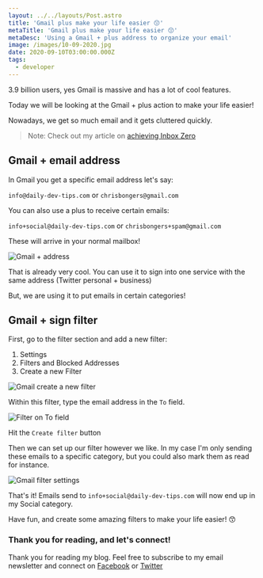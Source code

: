 ```yaml
---
layout: ../../layouts/Post.astro
title: 'Gmail plus make your life easier 😙'
metaTitle: 'Gmail plus make your life easier 😙'
metaDesc: 'Using a Gmail + plus address to organize your email'
image: /images/10-09-2020.jpg
date: 2020-09-10T03:00:00.000Z
tags:
  - developer
---
```

3.9 billion users, yes Gmail is massive and has a lot of cool features.

Today we will be looking at the Gmail + plus action to make your life easier!

Nowadays, we get so much email and it gets cluttered quickly.

> Note: Check out my article on [achieving Inbox Zero](https://daily-dev-tips.com/posts/a-clear-mind-starts-with-a-clear-inbox/)

## Gmail + email address

In Gmail you get a specific email address let's say:

`info@daily-dev-tips.com` or `chrisbongers@gmail.com`

You can also use a plus to receive certain emails:

`info+social@daily-dev-tips.com` or `chrisbongers+spam@gmail.com`

These will arrive in your normal mailbox!

![Gmail + address](https://cdn.hashnode.com/res/hashnode/image/upload/v1599397459491/atFjnx2a_.png)

That is already very cool. You can use it to sign into one service with the same address (Twitter personal + business)

But, we are using it to put emails in certain categories!

## Gmail + sign filter

First, go to the filter section and add a new filter:

1. Settings
2. Filters and Blocked Addresses
3. Create a new Filter

![Gmail create a new filter](https://cdn.hashnode.com/res/hashnode/image/upload/v1599397741352/K4qA5jb-H.png)

Within this filter, type the email address in the `To` field.

![Filter on To field](https://cdn.hashnode.com/res/hashnode/image/upload/v1599397840536/LOqmu9sGt.png)

Hit the `Create filter` button

Then we can set up our filter however we like. In my case I'm only sending these emails to a specific category, but you could also mark them as read for instance.

![Gmail filter settings](https://cdn.hashnode.com/res/hashnode/image/upload/v1599397946576/0WJjtH7i4.png)

That's it! Emails send to `info+social@daily-dev-tips.com` will now end up in my Social category.

Have fun, and create some amazing filters to make your life easier! 😙

### Thank you for reading, and let's connect!

Thank you for reading my blog. Feel free to subscribe to my email newsletter and connect on [Facebook](https://www.facebook.com/DailyDevTipsBlog) or [Twitter](https://twitter.com/DailyDevTips1)

